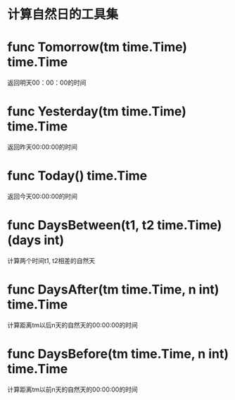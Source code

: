 # 计算自然日的工具集

# func Tomorrow(tm time.Time) time.Time

返回明天00：00：00的时间

# func Yesterday(tm time.Time) time.Time

返回昨天00:00:00的时间

# func Today() time.Time

返回今天00:00:00的时间

# func DaysBetween(t1, t2 time.Time) (days int)

计算两个时间t1, t2相差的自然天

# func DaysAfter(tm time.Time, n int) time.Time

计算距离tm以后n天的自然天的00:00:00的时间

# func DaysBefore(tm time.Time, n int) time.Time

计算距离tm以前n天的自然天的00:00:00的时间
